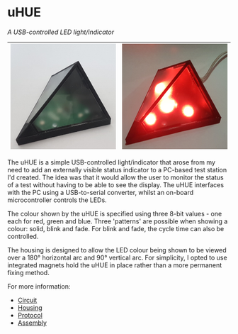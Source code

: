 # uHUE

*A USB-controlled LED light/indicator*

| ![](docs/imgs/asm-complete.jpg) | ![](docs/imgs/uhue-red.jpg) |
|--|--|

The uHUE is a simple USB-controlled light/indicator that arose from my need to add an externally visible status indicator to a PC-based test station I'd created. The idea was that it would allow the user to monitor the status of a test without having to be able to see the display. The uHUE interfaces with the PC using a USB-to-serial converter, whilst an on-board microcontroller controls the LEDs.

The colour shown by the uHUE is specified using three 8-bit values - one each for red, green and blue. Three 'patterns' are possible when showing a colour: solid, blink and fade. For blink and fade, the cycle time can also be controlled.

The housing is designed to allow the LED colour being shown to be viewed over a 180° horizontal arc and 90° vertical arc. For simplicity, I opted to use integrated magnets hold the uHUE in place rather than a more permanent fixing method.

For more information:
- [Circuit](docs/circuit.md)
- [Housing](docs/housing.md)
- [Protocol](docs/protocol.md)
- [Assembly](docs/assembly.md)
